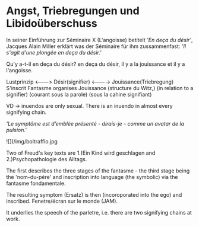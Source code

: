# Angst, Triebregungen und Libidoüberschuss

In seiner Einführung zur Séminaire X (L'angoisse) betitelt _'En deça du désir'_, Jacques Alain Miller erklärt was der Séminaire für ihm zussammenfast: _'Il s'agit d'une plongée en deça du désir.'_

Qu'y a-t-il en deça du désir? en deça du désir, il y a la jouissance et il y a l'angoisse.

Lustprinzip    <--->    Désir(signifier)    <---->    Jouissance(Triebregung)
             S'inscrit              Fantasme organises Jouissance
        (structure du Witz,)          (in relation to a signifier)
      (courant sous la parole)
     (sous la cahine signifiant)

VD -> inuendos are only sexual. There is an inuendo in almost every signifying chain.

_'Le symptôme est d’emblée présenté - dirais-je - comme un avatar de la pulsion.'_

![](/img/boltraffio.jpg

Two of Freud's key texts are 1.)Ein Kind wird geschlagen and 2.)Psychopathologie des Alltags.

The first describes the three stages of the fantasme - the third stage being the 'nom-du-pére' and inscription into language (the symbolic) via the fantasme fondamentale. 

The resulting symptom (Ersatz) is then (incoroporated into the ego) and inscribed. Fenetre/écran sur le monde (JAM).

It underlies the speech of the parletre, i.e. there are two signifying chains at work. 

 
